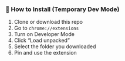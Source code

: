 ### 🚀 How to Install (Temporary Dev Mode)
1. Clone or download this repo
2. Go to `chrome://extensions`
3. Turn on Developer Mode
4. Click “Load unpacked”
5. Select the folder you downloaded
6. Pin and use the extension
